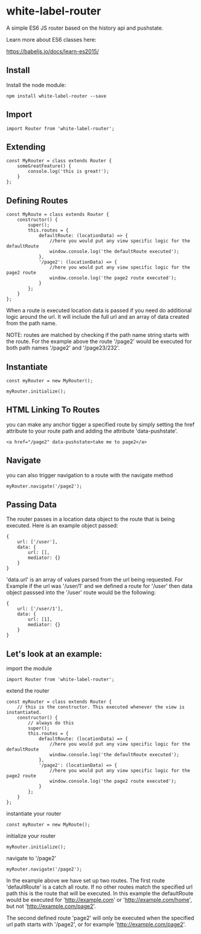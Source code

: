 # white-label-router

A simple ES6 JS router based on the history api and pushstate.

Learn more about ES6 classes here:

https://babeljs.io/docs/learn-es2015/

## Install

Install the node module:

```
npm install white-label-router --save
```

## Import

```
import Router from 'white-label-router';
```

## Extending

```
const MyRouter = class extends Router {
    someGreatFeature() {
        console.log('this is great!');
    }
};
```

## Defining Routes

```
const MyRoute = class extends Router {
    constructor() {
        super();
        this.routes = {
            defaultRoute: (locationData) => {
                //here you would put any view specific logic for the defaultRoute
                window.console.log('the defaultRoute executed');
            },
            '/page2': (locationData) => {
                //here you would put any view specific logic for the page2 route
                window.console.log('the page2 route executed');
            }
        };
    }
};
```

When a route is executed location data is passed if you need do additional logic around the url. It will include the full url and an array of data created from the path name.

NOTE: routes are matched by checking if the path name string starts with the route. For the example above the route '/page2' would be executed for both path names '/page2' and '/page23/232'.

## Instantiate

```
const myRouter = new MyRouter();

myRouter.initialize();
```

## HTML Linking To Routes

you can make any anchor tigger a specified route by simply setting the href attribute to your route path and adding the attribute 'data-pushstate'.

```
<a href="/page2" data-pushstate>take me to page2</a>
```

## Navigate

you can also trigger navigation to a route with the navigate method

```
myRouter.navigate('/page2');
```

## Passing Data

The router passes in a location data object to the route that is being executed. Here is an example object passed:

```
{
    url: ['/user'],
    data: {
        url: [],
        mediator: {}
    }
}
```

'data.url' is an array of values parsed from the url being requested. For Example if the url was '/user/1' and we defined a route for '/user' then data object passsed into the '/user' route would be the following:

```
{
    url: ['/user/1'],
    data: {
        url: [1],
        mediator: {}
    }
}
```

## Let's look at an example:

import the module

```
import Router from 'white-label-router';
```

extend the router

```
const myRouter = class extends Router {
    // this is the constructor. This executed whenever the view is instantiated.
    constructor() {
        // always do this
        super();
        this.routes = {
            defaultRoute: (locationData) => {
                //here you would put any view specific logic for the defaultRoute
                window.console.log('the defaultRoute executed');
            },
            '/page2': (locationData) => {
                //here you would put any view specific logic for the page2 route
                window.console.log('the page2 route executed');
            }
        };
    }
};

```

instantiate your router

```
const myRouter = new MyRoute();
```

initialize your router

```
myRouter.initialize();
```

navigate to '/page2'

```
myRouter.navigate('/page2');
```

In the example above we have set up two routes. The first route 'defaultRoute' is a catch all route. If no other routes match the specified url path this is the route that will be executed. In this example the defaultRoute would be executed for 'http://example.com' or 'http://example.com/home', but not 'http://example.com/page2'.

The second defined route 'page2' will only be executed when the specified url path starts with '/page2', or for example 'http://example.com/page2'.
